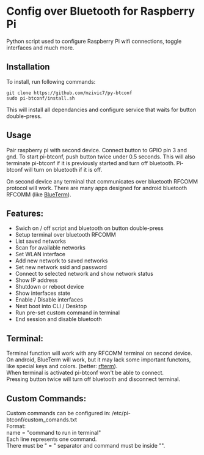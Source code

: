 # Config over Bluetooth for Raspberry Pi
Python script used to configure Raspberry Pi wifi connections, toggle interfaces and much more.

## Installation
To install, run following commands:
```
git clone https://github.com/mzivic7/py-btconf
sudo pi-btconf/install.sh
```
This will install all dependancies and configure service that waits for button double-press.

## Usage
Pair raspberry pi with second device.
Connect button to GPIO pin 3 and gnd.
To start pi-btconf, push button twice under 0.5 seconds. This will also terminate pi-btconf if it is previously started and turn off bluetooth.
Pi-btconf will turn on bluetooth if it is off.

On second device any terminal that communicates over bluetooth RFCOMM protocol will work.
There are many apps designed for android bluetooth RFCOMM (like [BlueTerm](https://play.google.com/store/apps/details?id=es.pymasde.blueterm)).

## Features:
 - Swich on / off script and bluetooth on button double-press
 - Setup terminal over bluetooth RFCOMM
 - List saved networks
 - Scan for available networks
 - Set WLAN interface
 - Add new network to saved networks
 - Set new network ssid and password
 - Connect to selected network and show network status
 - Show IP address
 - Shutdown or reboot device
 - Show interfaces state
 - Enable / Disable interfaces
 - Next boot into CLI / Desktop
 - Run pre-set custom command in terminal
 - End session and disable bluetooth

## Terminal:

Terminal function will work with any RFCOMM terminal on second device. 
On android, BlueTerm will work, but it may lack some important functons, like special keys and colors. (better: [rfterm](https://github.com/hxxr/rfterm)).  
When terminal is activated pi-btconf won't be able to connect.  
Pressing button twice will turn off bluetooth and disconnect terminal.

## Custom Commands:
Custom commands can be configured in: /etc/pi-btconf/custom_comands.txt  
Format:  
name = "command to run in terminal"  
Each line represents one command.  
There must be " = " separator and command must be inside "".
